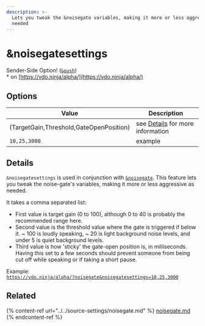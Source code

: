 ```yaml
---
description: >-
  Lets you tweak the &noisegate variables, making it more or less aggressive as
  needed
---
```


# \&noisegatesettings

Sender-Side Option! ([`&push`](../../source-settings/push.md))\
\* on [https://vdo.ninja/alpha/](https://vdo.ninja/alpha/)

## Options

| Value                                   | Description                                                          |
| --------------------------------------- | -------------------------------------------------------------------- |
| (TargetGain,Threshold,GateOpenPosition) | see [Details](and-noisegatesettings.md#details) for more information |
| `10,25,3000`                            | example                                                              |

## Details

`&noisegatesettings` is used in conjunction with [`&noisegate`](../../source-settings/noisegate.md). This feature lets you tweak the noise-gate's variables, making it more or less aggressive as needed.

It takes a comma separated list:

* First value is target gain (0 to 100), although 0 to 40 is probably the recommended range here.
* Second value is the threshold value where the gate is triggered if below it. \~ 100 is loudly speaking, \~ 20 is light background noise levels, and under 5 is quiet background levels.
* Third value is how 'sticky' the gate-open position is, in milliseconds. Having this set to a few seconds should prevent someone from being cut off while speaking or if taking a short pause.

Example:\
[`https://vdo.ninja/alpha/?noisegate&noisegatesettings=10,25,3000`](https://vdo.ninja/alpha/?noisegate\&noisegatesettings=10,25,3000)

## Related

{% content-ref url="../../source-settings/noisegate.md" %}
[noisegate.md](../../source-settings/noisegate.md)
{% endcontent-ref %}
